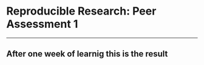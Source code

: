 Reproducible Research: Peer Assessment 1
======================

---
After one week of learnig this is the result
---
